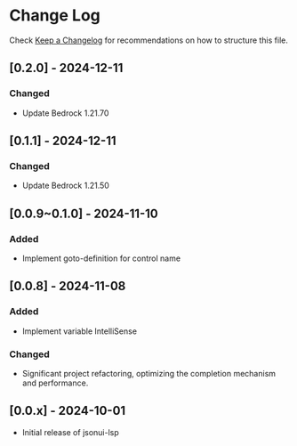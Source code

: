 # Change Log
Check [Keep a Changelog](http://keepachangelog.com/) for recommendations on how to structure this file.

## [0.2.0] - 2024-12-11
### Changed
- Update Bedrock 1.21.70

## [0.1.1] - 2024-12-11
### Changed
- Update Bedrock 1.21.50

## [0.0.9~0.1.0] - 2024-11-10

### Added

- Implement goto-definition for control name

## [0.0.8] - 2024-11-08

### Added

- Implement variable IntelliSense

### Changed

- Significant project refactoring, optimizing the completion mechanism and performance.

## [0.0.x] - 2024-10-01

- Initial release of jsonui-lsp